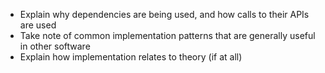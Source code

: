 - Explain why dependencies are being used, and how calls to their APIs are used
- Take note of common implementation patterns that are generally useful in other software
- Explain how implementation relates to theory (if at all)